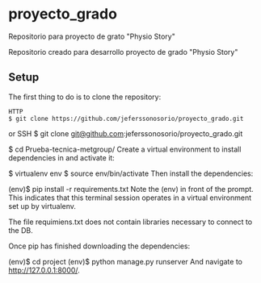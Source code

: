 # proyecto_grado
Repositorio para proyecto de grato "Physio Story"

Repositorio creado para desarrollo proyecto de grado "Physio Story"

## Setup
The first thing to do is to clone the repository:

```shell
HTTP
$ git clone https://github.com/jeferssonosorio/proyecto_grado.git
```
or
SSH
$ git clone git@github.com:jeferssonosorio/proyecto_grado.git

$ cd Prueba-tecnica-metgroup/ Create a virtual environment to install dependencies in and activate it:

$ virtualenv env 
$ source env/bin/activate Then install the dependencies:

(env)$ pip install -r requirements.txt Note the (env) in front of the prompt. This indicates that this terminal session operates in a virtual environment set up by virtualenv.

The file requimiens.txt does not contain libraries necessary to connect to the DB.

Once pip has finished downloading the dependencies:

(env)$ cd project (env)$ python manage.py runserver And navigate to http://127.0.0.1:8000/.

